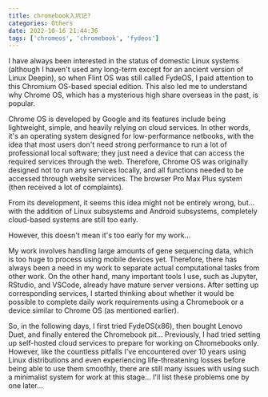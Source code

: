 ```yaml
---
title: chromebook入坑记?
categories: Others
date: 2022-10-16 21:44:36
tags: ['chromeos', 'chromebook', 'fydeos']
---
```


I have always been interested in the status of domestic Linux systems (although I haven't used any long-term except for an ancient version of Linux Deepin), so when Flint OS was still called FydeOS, I paid attention to this Chromium OS-based special edition. This also led me to understand why Chrome OS, which has a mysterious high share overseas in the past, is popular.
<!-- 摘要部分 -->
<!-- more -->

Chrome OS is developed by Google and its features include being lightweight, simple, and heavily relying on cloud services. In other words, it's an operating system designed for low-performance netbooks, with the idea that most users don't need strong performance to run a lot of professional local software; they just need a device that can access the required services through the web. Therefore, Chrome OS was originally designed not to run any services locally, and all functions needed to be accessed through website services. The browser Pro Max Plus system (then received a lot of complaints).

From its development, it seems this idea might not be entirely wrong, but... with the addition of Linux subsystems and Android subsystems, completely cloud-based systems are still too early.

However, this doesn't mean it's too early for my work...

My work involves handling large amounts of gene sequencing data, which is too huge to process using mobile devices yet. Therefore, there has always been a need in my work to separate actual computational tasks from other work. On the other hand, many important tools I use, such as Jupyter, RStudio, and VSCode, already have mature server versions. After setting up corresponding services, I started thinking about whether it would be possible to complete daily work requirements using a Chromebook or a device similar to Chrome OS (as mentioned earlier).

So, in the following days, I first tried FydeOS(x86), then bought Lenovo Duet, and finally entered the Chromebook pit... Previously, I had tried setting up self-hosted cloud services to prepare for working on Chromebooks only. However, like the countless pitfalls I've encountered over 10 years using Linux distributions and even experiencing life-threatening losses before being able to use them smoothly, there are still many issues with using such a minimalist system for work at this stage... I'll list these problems one by one later...
